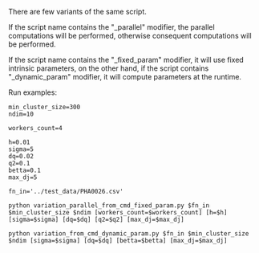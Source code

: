 There are few variants of the same script.

If the script name contains the "_parallel" modifier, the parallel computations will be performed, otherwise consequent computations will be performed.

If the script name contains the "_fixed_param" modifier, it will use fixed intrinsic parameters, on the other hand, if the script contains "_dynamic_param" modifier, it will compute parameters at the runtime.

Run examples:

````
min_cluster_size=300
ndim=10

workers_count=4

h=0.01
sigma=5
dq=0.02
q2=0.1
betta=0.1
max_dj=5

fn_in='../test_data/PHA0026.csv'

python variation_parallel_from_cmd_fixed_param.py $fn_in $min_cluster_size $ndim [workers_count=$workers_count] [h=$h] [sigma=$sigma] [dq=$dq] [q2=$q2] [max_dj=$max_dj]

python variation_from_cmd_dynamic_param.py $fn_in $min_cluster_size $ndim [sigma=$sigma] [dq=$dq] [betta=$betta] [max_dj=$max_dj]
````